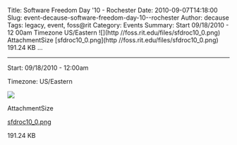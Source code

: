 Title: Software Freedom Day '10 - Rochester
Date: 2010-09-07T14:18:00
Slug: event-decause-software-freedom-day-10--rochester
Author: decause
Tags: legacy, event, foss@rit
Category: Events
Summary: Start  09/18/2010 - 12 00am  Timezone  US/Eastern  ![](http //foss.rit.edu/files/sfdroc10_0.png)  AttachmentSize  [sfdroc10_0.png](http //foss.rit.edu/files/sfdroc10_0.png)  191.24 KB   ... 

---
Start: 09/18/2010 - 12:00am

Timezone: US/Eastern

![](http://foss.rit.edu/files/sfdroc10_0.png)

AttachmentSize

[sfdroc10_0.png](http://foss.rit.edu/files/sfdroc10_0.png)

191.24 KB

